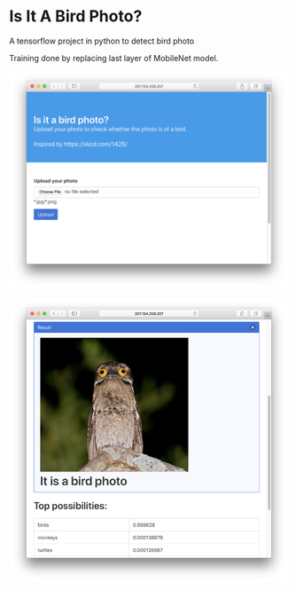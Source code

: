 # Is It A Bird Photo?

A tensorflow project in python to detect bird photo

Training done by replacing last layer of MobileNet model. 

![Screenshot 1](./screenshots/screenshot1.png)

![Screenshot 2](./screenshots/screenshot2.png)
